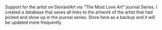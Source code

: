 Support for the artist on DeviantArt via "The Most Love Art" journal Series.
I created a database that saves all links to the artwork of the artist that had picked and show up in the journal series.
Store here as a backup and it will be updated more frequently.